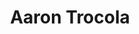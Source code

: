 ---
title       : Aaron Trocola
photo       : "aaron.jpg"
occupation  : "3D Fashion Designer"

links:
 - icon     : "fa-facebook"
   url      : "https://www.facebook.com/ThreeForm-114001098701667/"
 - icon     : "fa-twitter"
   url      : "https://twitter.com/threeform"
 - icon     : "fa-linkedin"
   url      : "https://www.linkedin.com/in/aaron-trocola-963a551b"
 - icon     : "fa-instagram"
   url      : ""
 - icon     : "fa-soundcloud"
   url      : ""
 - icon     : "fa-vimeo-square"
   url      : ""
 - icon     : "fa-github"
   url      : ""
 - icon     : "fa-tumblr"
   url      : ""
 - icon     : "fa-globe"
   url      : "http://threeformfashion.com/"
---